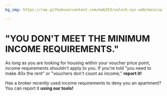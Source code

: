 ```yaml
---
bg_img: https://raw.githubusercontent.com/mab253/unlock-nyc-web/main/uploads/chair-story.png

---
```

# "YOU DON'T MEET THE MINIMUM INCOME REQUIREMENTS."

As long as you are looking for housing within your voucher price point, income requirements shouldn't apply to you. If you're told "you need to make 40x the rent" or "vouchers don't count as income," **report it!**

Has a broker recently used income requirements to deny you an apartment? You can report it **using our tools!**